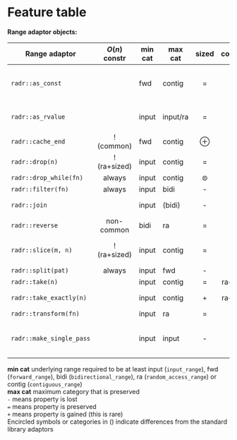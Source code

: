 # Feature table

**Range adaptor objects:**

| Range adaptor              | $O(n)$ constr  | min cat | max cat  | sized | common    | Remarks                                  |
|----------------------------|:--------------:|---------|----------|:-----:|:---------:|------------------------------------------|
| `radr::as_const`           |                | fwd     | contig   |  =    |  =        | make the range *and* its elements const  |
| `radr::as_rvalue`          |                | input   | input/ra |  =    |  =        | returns only input ranges in C++20       |
| `radr::cache_end`          | !(common)      | fwd     | contig   |  ⊕   |  +        |                                          |
| `radr::drop(n)`            | !(ra+sized)    | input   | contig   |  =    |  ⊜        |                                          |
| `radr::drop_while(fn)`     | always         | input   | contig   |  ⊜    |  ⊜        |                                          |
| `radr::filter(fn)`         | always         | input   | bidi     |  -    |  ⊝        |                                          |
| `radr::join`               |                | input   | (bidi)   |  -    |  =        | less strict than std::views::join        |
| `radr::reverse`            | non-common     | bidi    | ra       |  =    |  +        |                                          |
| `radr::slice(m, n)`        | !(ra+sized)    | input   | contig   |  =    |  =        | get subrange between m and n             |
| `radr::split(pat)`         | always         | input   | fwd      |  -    |  -        |                                          |
| `radr::take(n)`            |                | input   | contig   |  =    |  ra+sized |                                          |
| `radr::take_exactly(n)`    |                | input   | contig   |  +    |  ra+sized | turns unsized into sized                 |
| `radr::transform(fn)`      |                | input   | ra       |  =    |  =        |                                          |
| `radr::make_single_pass`   |                | input   | input    |  -    |  -        | demotes range category to single-pass    |

**min cat** underlying range required to be at least input (`input_range`), fwd (`forward_range`), bidi (`bidirectional_range`),
ra (`random_access_range`) or contig (`contiguous_range`)<br>
**max cat** maximum category that is preserved<br>
`-` means property is lost<br>
`=` means property is preserved<br>
`+` means property is gained (this is rare)<br>
Encircled symbols or categories in () indicate differences from the standard library adaptors


